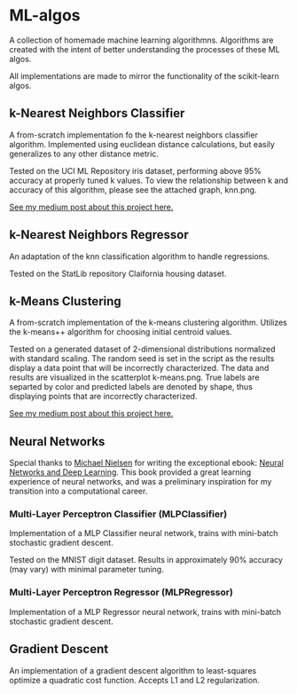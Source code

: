 # ML-algos

A collection of homemade machine learning algorithmns. Algorithms are created with the intent of better understanding the processes of these ML algos.

All implementations are made to mirror the functionality of the scikit-learn algos.

## k-Nearest Neighbors Classifier
A from-scratch implementation fo the k-nearest neighbors classifier algorithm. Implemented using euclidean distance calculations, but easily generalizes to any other distance metric.

Tested on the UCI ML Repository iris dataset, performing above 95% accuracy at properly tuned k values. To view the relationship between k and accuracy of this algorithm, please see the attached graph, knn.png.

[See my medium post about this project here.](https://medium.com/@turnermluke/create-your-own-k-nearest-neighbors-algorithm-in-python-eb7093fc6339)

## k-Nearest Neighbors Regressor
An adaptation of the knn classification algorithm to handle regressions.

Tested on the StatLib repository Claifornia housing dataset.

## k-Means Clustering
A from-scratch implementation of the k-means clustering algorithm. Utilizes the k-means++ algorithm for choosing initial centroid values.

Tested on a generated dataset of 2-dimensional distributions normalized with standard scaling. The random seed is set in the script as the results display a data point that will be incorrectly characterized. The data and results are visualized in the scatterplot k-means.png. True labels are separted by color and predicted labels are denoted by shape, thus displaying points that are incorrectly characterized.

[See my medium post about this project here.](https://medium.com/@turnermluke/create-your-own-k-means-clustering-algorithm-in-python-d7d4c9077670)

## Neural Networks

Special thanks to [Michael Nielsen](https://michaelnielsen.org/) for writing the exceptional ebook: [Neural Networks and Deep Learning](http://neuralnetworksanddeeplearning.com/). This book provided a great learning experience of neural networks, and was a preliminary inspiration for my transition into a computational career.

### Multi-Layer Perceptron Classifier (MLPClassifier)
Implementation of a MLP Classifier neural network, trains with mini-batch stochastic gradient descent.

Tested on the MNIST digit dataset. Results in approximately 90% accuracy (may vary) with minimal parameter tuning.

### Multi-Layer Perceptron Regressor (MLPRegressor)
Implementation of a MLP Regressor neural network, trains with mini-batch stochastic gradient descent.

## Gradient Descent

An implementation of a gradient descent algorithm to least-squares optimize a quadratic cost function. Accepts L1 and L2 regularization.
